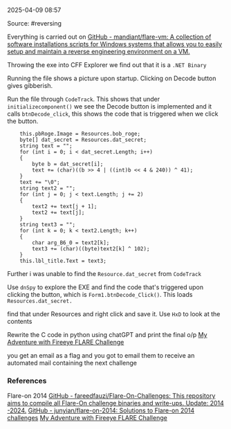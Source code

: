 
2025-04-09 08:57

Source: #reversing 

Everything is carried out on [GitHub - mandiant/flare-vm: A collection of software installations scripts for Windows systems that allows you to easily setup and maintain a reverse engineering environment on a VM.](https://github.com/mandiant/flare-vm)

Throwing the exe into CFF Explorer we find out that it is a `.NET Binary`

Running the file shows a picture upon startup. Clicking on Decode button gives gibberish.

Run the file through `CodeTrack`. This shows that under `initializecomponent()` we see the Decode button is implemented and it calls `btnDecode_click`, this shows the code that is triggered when we click the button.

```
    this.pbRoge.Image = Resources.bob_roge;
	byte[] dat_secret = Resources.dat_secret;
	string text = "";
	for (int i = 0; i < dat_secret.Length; i++)
	{
		byte b = dat_secret[i];
		text += (char)((b >> 4 | ((int)b << 4 & 240)) ^ 41);
	}
	text += "\0";
	string text2 = "";
	for (int j = 0; j < text.Length; j += 2)
	{
		text2 += text[j + 1];
		text2 += text[j];
	}
	string text3 = "";
	for (int k = 0; k < text2.Length; k++)
	{
		char arg_B6_0 = text2[k];
		text3 += (char)((byte)text2[k] ^ 102);
	}
	this.lbl_title.Text = text3;
```
Further i was unable to find the `Resource.dat_secret` from `CodeTrack` 

Use `dnSpy` to explore the EXE and find the code that's triggered upon clicking the button, which is `Form1.btnDecode_Click()`. This loads `Resources.dat_secret.`

find that under Resources and right click and save it.
Use `HxD` to look at the contents

Rewrite the C code in python using chatGPT and print the final o/p
[My Adventure with Fireeye FLARE Challenge](https://parsiya.net/blog/2014-09-23-my-adventure-with-fireeye-flare-challenge/#ch1)

you get an email as a flag and you got to email them to receive an automated mail containing the next challenge 

### References
Flare-on 2014
[GitHub - fareedfauzi/Flare-On-Challenges: This repository aims to compile all Flare-On challenge binaries and write-ups. Update: 2014 -2024.](https://github.com/fareedfauzi/Flare-On-Challenges?tab=readme-ov-file)
[GitHub - junyian/flare-on-2014: Solutions to Flare-on 2014 challenges](https://github.com/junyian/flare-on-2014)
[My Adventure with Fireeye FLARE Challenge](https://parsiya.net/blog/2014-09-23-my-adventure-with-fireeye-flare-challenge/#ch1)